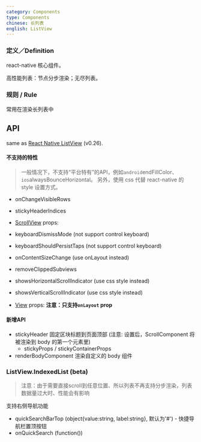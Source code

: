 ```yaml
---
category: Components
type: Components
chinese: 长列表
english: ListView
---
```


### 定义／Definition
react-native 核心组件。

高性能列表：节点分步渲染；无尽列表。

### 规则 / Rule
常用在渲染长列表中


## API
same as [React Native ListView](https://facebook.github.io/react-native/docs/listview.html#content)
(v0.26).

#### 不支持的特性
> 一般情况下，不支持“平台特有”的API，例如`android`endFillColor、`ios`alwaysBounceHorizontal。
另外，使用 css 代替 react-native 的 style 设置方式。

- onChangeVisibleRows
- stickyHeaderIndices

- [ScrollView](https://facebook.github.io/react-native/docs/scrollview.html#props) props:
- keyboardDismissMode (not support control keyboard)
- keyboardShouldPersistTaps (not support control keyboard)
- onContentSizeChange (use onLayout instead)
- removeClippedSubviews
- showsHorizontalScrollIndicator (use css style instead)
- showsVerticalScrollIndicator (use css style instead)

- [View](https://facebook.github.io/react-native/docs/view.html#props) props: **注意：只支持`onLayout` prop**

#### 新增API
- stickyHeader 固定区块标题到页面顶部 (注意: 设置后，ScrollComponent 将被渲染到 body 的第一个元素里)
    - stickyProps / stickyContainerProps
- renderBodyComponent 渲染自定义的 body 组件

### ListView.IndexedList (beta)
> 注意：由于需要直接scroll到任意位置、所以列表不再支持分步渲染，列表数据量过大时、性能会有影响

支持右侧导航功能

- quickSearchBarTop (object{value:string, label:string}, 默认为'#') - 快捷导航栏置顶按钮
- onQuickSearch (function())
